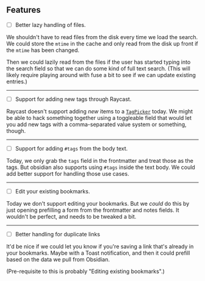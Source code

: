 ## Features

- [ ] Better lazy handling of files.

We shouldn't have to read files from the disk every time we load the search. We could store
the `mtime` in the cache and only read from the disk up front if the `mtime` has been changed.

Then we could lazily read from the files if the user has started typing into the search field
so that we can do some kind of full text search. (This will likely require playing around with
fuse a bit to see if we can update existing entries.)

---

- [ ] Support for adding new tags through Raycast.

Raycast doesn't support adding _new_ items to a [`TagPicker`][tagpicker] today. We might
be able to hack something together using a toggleable field that would let you add new tags
with a comma-separated value system or something, though.

---

- [ ] Support for adding `#tags` from the body text.

Today, we only grab the `tags` field in the frontmatter and treat those as the tags.
But obsidian also supports using `#tags` inside the text body. We could add better support
for handling those use cases.

---

- [ ] Edit your existing bookmarks.

Today we don't support editing your bookmarks. But we _could_ do this by just opening
prefilling a form from the frontmatter and notes fields. It wouldn't be perfect, and
needs to be tweaked a bit.

[tagpicker]: https://developers.raycast.com/api-reference/user-interface/form#form.tagpicker

---

- [ ] Better handling for duplicate links

It'd be nice if we could let you know if you're saving a link that's already in your
bookmarks. Maybe with a Toast notification, and then it could prefill based on the
data we pull from Obsidian.

(Pre-requisite to this is probably "Editing existing bookmarks".)
